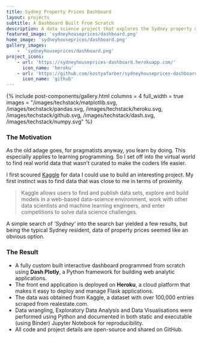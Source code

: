 ```yaml
---
title: Sydney Property Prices Dashboard
layout: projects
subtitle: A Dashboard Built From Scratch
description: A data science project that explores the Sydney property market across different suburbs using a dataset from Kaggle.
featured_image: 'sydneyhouseprices/dashboard.png'
home_image: 'sydneyhouseprices/dashboard.png'
gallery_images: 
    -  'sydneyhouseprices/dashboard.png'
project_icons:
    - url: 'https://sydneyhouseprices-dashboard.herokuapp.com/'
      icon_name: 'heroku'
    - url: 'https://github.com/kostyafarber/sydneyhouseprices-dashboard'
      icon_name: 'github'
---
```


{% include post-components/gallery.html
	columns = 4
  full_width = true
	images = "/images/techstack/matplotlib.svg, /images/techstack/pandas.svg, /images/techstack/heroku.svg, /images/techstack/github.svg, /images/techstack/dash.svg, /images/techstack/numpy.svg"
%}

### The Motivation

As the old adage goes, for pragmatists anyway, you learn by doing. This especially applies to learning programming. 
So I set off into the virtual world to find real world data that wasn't curated to make the coders life easier. 

I first scoured [Kaggle](https://www.kaggle.com/) for data I could use to build an interesting project. My first instinct
was to find data that was close to me in terms of proximity.  

>Kaggle allows users to find and publish data sets, explore and build models in a web-based data-science environment, work with other data scientists and machine learning engineers, and enter competitions to solve data science challenges.

A simple search of *'Sydney'* into the search bar yielded 
a few results, but being the typical Sydney resident, data of property prices seemed like an obvious option.

### The Result
- A fully custom built interactive dashboard programmed from scratch using **Dash Plotly**, a Python framework for building web analytic applications. 
- The front end application is deployed on **Heroku**, a cloud platform that makes it easy to deploy and manage Flask applications. 
- The data was obtained from Kaggle, a dataset with over 100,000 entries scraped from realestate.com.
- Data wrangling, Exploratory Data Analysis and Data Visualisations were performed using Python and documented in both static and executable (using Binder) Jupyter Notebook for reproducibility.
- All code and project details are open-source and shared on GitHub. 

